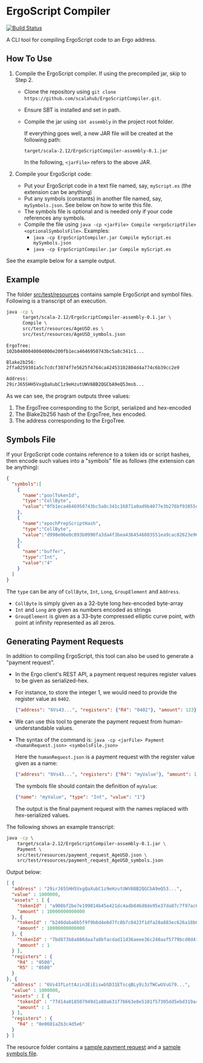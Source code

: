 # ErgoScript Compiler

[![Build Status](https://www.travis-ci.com/scalahub/ErgoScriptCompiler.svg?branch=main)](https://www.travis-ci.com/scalahub/ErgoScriptCompiler)

A CLI tool for compiling ErgoScript code to an Ergo address.

## How To Use

1. Compile the ErgoScript compiler. If using the precompiled jar, skip to Step 2.
    - Clone the repository using `git clone https://github.com/scalahub/ErgoScriptCompiler.git`.
    - Ensure SBT is installed and set in path.
    - Compile the jar using `sbt assembly` in the project root folder. 
 
      If everything goes well, a new JAR file will be created at the following path: 
      
      `target/scala-2.12/ErgoScriptCompiler-assembly-0.1.jar`
      
      In the following, `<jarFile>` refers to the above JAR.

2. Compile your ErgoScript code:
    - Put your ErgoScript code in a text file named, say, `myScript.es` (the extension can be anything)
    - Put any symbols (constants) in another file named, say, `mySymbols.json`. See below on how to write this file.
    - The symbols file is optional and is needed only if your code references any symbols.
    - Compile the file using `java -cp <jarFile> Compile <ergoScriptFile> <optionalSymbolsFile>`. Examples:
        - `java -cp ErgoScriptCompiler.jar Compile myScript.es mySymbols.json`
        - `java -cp ErgoScriptCompiler.jar Compile myScript.es`

See the example below for a sample output.

## Example 

The folder [src/test/resources](src/test/resources) contains sample ErgoScript and symbol files.
Following is a transcript of an execution.

```bash
java -cp \
      target/scala-2.12/ErgoScriptCompiler-assembly-0.1.jar \
      Compile \
      src/test/resources/AgeUSD.es \
      src/test/resources/AgeUSD_symbols.json 
      
ErgoTree:
102b0400040004000e200fb1eca4646950743bc5a8c341c1...

Blake2b256:
2ffa0259301a5c7cdcf3074f7e5625f4764ca42453102804d4a774c6b39cc2e9

Address:
29irJ65SHH5VxgQaXubC1z9eHzutUWV6BB2QGCbA9eQ53msb...

```

As we can see, the program outputs three values:
1. The ErgoTree corresponding to the Script, serialized and hex-encoded
2. The Blake2b256 hash of the ErgoTree, hex encoded.
3. The address corresponding to the ErgoTree.

## Symbols File

If your ErgoScript code contains reference to a token ids or script hashes, then encode such values into a "symbols" file as follows (the extension can be anything):

```json
{
  "symbols":[
    {
      "name":"poolTokenId",
      "type":"CollByte",
      "value":"0fb1eca4646950743bc5a8c341c16871a0ad9b4077e3b276bf93855d51a042d1"
    },
    {
      "name":"epochPrepScriptHash",
      "type":"CollByte",
      "value":"d998e06e0c093b0990fa3da4f3bea4364546803551ea9cac02623e9675ba4522"
    },
    {
      "name":"buffer",
      "type":"Int",
      "value":"4"
    }
  ]
}
```

The `type` can be any of `CollByte`, `Int`, `Long`, `GroupElement` and `Address`.

- `CollByte` is simply given as a 32-byte long hex-encoded byte-array
- `Int` and `Long` are given as numbers encoded as strings
- `GroupElement` is given as a 33-byte compressed elliptic curve point, with point at infinity represented as all zeros.

## Generating Payment Requests

In addition to compiling ErgoScript, this tool can also be used to generate a "payment request".

- In the Ergo client's REST API, a payment request requires register values to be given as serialized-hex.
- For instance, to store the integer 1, we would need to provide the register value as `0402`. 
  ```json
  {"address": "6Vs43...", "registers": {"R4": "0402"}, "amount": 123}
  ```
- We can use this tool to generate the payment request from human-understandable values.

- The syntax of the command is:
  `java -cp <jarFile> Payment <humanRequest.json> <symbolsFile.json>`

  Here the `humanRequest.json` is a payment request with the register value given as a name:

  ```json
  {"address": "6Vs43...", "registers": {"R4": "myValue"}, "amount": 123}
  ```
  The symbols file should contain the definition of `myValue`:
  ```json
  {"name": "myValue", "type": "Int", "value": "1"}
  ```
  The output is the final payment request with the names replaced with hex-serialized values.

The following shows an example transcript:
```bash
java -cp \
    target/scala-2.12/ErgoScriptCompiler-assembly-0.1.jar \
    Payment \
    src/test/resources/payment_request_AgeUSD.json \
    src/test/resources/payment_request_AgeUSD_symbols.json 
```
Output below:
```json
[ {
  "address" : "29irJ65SHH5VxgQaXubC1z9eHzutUWV6BB2QGCbA9eQ53...",
  "value" : 1000000,
  "assets" : [ {
    "tokenId" : "a908bf2be7e199014b45e421dc4adb846d8de95e37da87c7f97ac6fb8e863fa2",
    "amount" : 10000000000000
  }, {
    "tokenId" : "b240daba6b5f9f9b6d4e6d7fc8b7c0423f1dfa28a883ec626a18b69be6c7590e",
    "amount" : 10000000000000
  }, {
    "tokenId" : "7bd873b8a886daa7a8bfacdad11d36aeee36c248aaf5779bcd8d41a13e4c1604",
    "amount" : 1
  } ],
  "registers" : {
    "R4" : "0500",
    "R5" : "0500"
  }
}, {
  "address" : "6Vs43fLottAzin3EiEiswbSD31ETscqBLy9i3zTWCwUVuG79...",
  "value" : 1000000,
  "assets" : [ {
    "tokenId" : "77d14a018507949d1a88a631f76663e8e5101f57305dd5ebd319a41028d80456",
    "amount" : 1
  } ],
  "registers" : {
    "R4" : "0e0601a2b3c4d5e6"
  }
} ]
```

The resource folder contains a [sample payment request](src/test/resources/payment_request_AgeUSD.json) and a [sample symbols file](src/test/resources/payment_request_AgeUSD_symbols.json).

